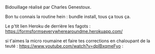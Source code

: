 Bidouillage réalisé par Charles Genestoux.


Bon tu connais la routine hein : bundle install, tous ça tous ça. 


Le p'tit lien Heroku de derrière les fagots   : https://formsformseverywherearoundme.herokuapp.com/

si t'aimes la micro roumaine et faire tes corrections en chaloupant de la teuté : https://www.youtube.com/watch?v=dpIBxqmeFyo : 
